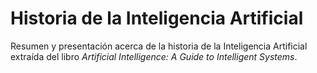 # Historia de la Inteligencia Artificial  
Resumen y presentación acerca de la historia de la Inteligencia Artificial extraída del libro *Artificial Intelligence: A Guide to Intelligent Systems*.
